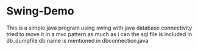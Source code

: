 # Swing-Demo
This is a simple java program using swing with java database connectivity tried to move it in a mvc pattern as much as i can 
the sql file is included in db_dumpfile 
db name is mentioned in dbconnection.java
